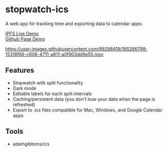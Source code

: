 # stopwatch-ics

A web app for tracking time and exporting data to calendar apps.

[IPFS Live Demo](https://gateway.pinata.cloud/ipfs/QmfKtJKkykX977LaS7BBrPkL4aaUdqFjcu49GFatp2t1pp/)\
[Github Page Demo](https://jwc20.github.io/stopwatch-ics/)

https://user-images.githubusercontent.com/99288419/185266798-15318f66-c606-4711-a811-a0f903dd9e55.mov

## Features

- Stopwatch with split functionality
- Dark mode
- Editable labels for each split intervals
- Caching/persistent data (you don't lose your data when the page is refreshed)
- Export to .ics files compatible for Mac, Windows, and Google Calendar apps

## Tools

- adamgibbons/ics
